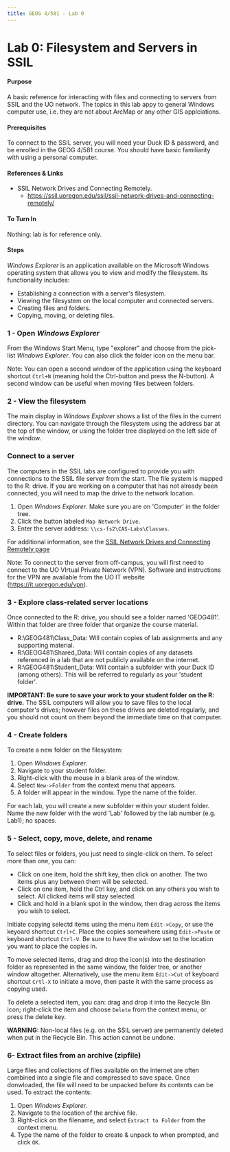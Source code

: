 ```yaml
---
title: GEOG 4/581 - Lab 0
---
```


# Lab 0: Filesystem and Servers in SSIL


#### Purpose

A basic reference for interacting with files and connecting to servers from SSIL and the UO network. The topics in this lab appy to general Windows computer use, i.e. they are not about ArcMap or any other GIS applciations.


#### Prerequisites

To connect to the SSIL server, you will need your Duck ID & password, and be enrolled in the GEOG 4/581 course. You should have basic familiarity with using a personal computer.


#### References & Links

* SSIL Network Drives and Connecting Remotely.
  - https://ssil.uoregon.edu/ssil/ssil-network-drives-and-connecting-remotely/


#### To Turn In

Nothing: lab is for reference only.


#### Steps

*Windows Explorer* is an application available on the Microsoft Windows operating system that allows you to view and modify the filesystem. Its functionality includes:

* Establishing a connection with a server's filesystem.
* Viewing the filesystem on the local computer and connected servers.
* Creating files and folders.
* Copying, moving, or deleting files.

### 1 - Open *Windows Explorer*

From the Windows Start Menu, type "explorer" and choose from the pick-list *Windows Explorer*. You can also click the folder icon on the menu bar.

Note: You can open a second window of the application using the keyboard shortcut `Ctrl+N` (meaning hold the Ctrl-button and press the N-button). A second window can be useful when moving files between folders.

### 2 - View the filesystem

The main display in *Windows Explorer* shows a list of the files in the current directory. You can navigate through the filesystem using the address bar at the top of the window, or using the folder tree displayed on the left side of the window.

### Connect to a server

The computers in the SSIL labs are configured to provide you with connections to the SSIL file server from the start. The file system is mapped to the R: drive. If you are working on a computer that has not already been connected, you will need to map the drive to the network location.

1. Open *Windows Explorer*. Make sure you are on 'Computer' in the folder tree.
2. Click the button labeled `Map Network Drive`.
3. Enter the server address: `\\cs-fs2\CAS-Labs\Classes`.

For additional information, see the [SSIL Network Drives and Connecting Remotely page](https://ssil.uoregon.edu/ssil/ssil-network-drives-and-connecting-remotely/)

Note: To connect to the server from off-campus, you will first need to connect to the UO VIrtual Private Network (VPN). Software and instructions for the VPN are available from the UO IT website (https://it.uoregon.edu/vpn).

### 3 - Explore class-related server locations

Once connected to the R: drive, you should see a folder named 'GEOG481'. Within that folder are three folder that organize the course material.

* R:\GEOG481\Class_Data: Will contain copies of lab assignments and any supporting material.
* R:\GEOG481\Shared_Data: Will contain copies of any datasets referenced in a lab that are not publicly available on the internet.
* R:\GEOG481\Student_Data: Will contain a subfolder with your Duck ID (among others). This will be referred to regularly as your 'student folder'.

**IMPORTANT: Be sure to save your work to your student folder on the R: drive.** The SSIL computers will allow you to save files to the local computer's drives; however files on these drives are deleted regularly, and you should not count on them beyond the immediate time on that computer.

### 4 - Create folders

To create a new folder on the filesystem:

1. Open *Windows Explorer*.
2. Navigate to your student folder.
3. Right-click with the mouse in a blank area of the window.
4. Select `New->Folder` from the context menu that appears.
5. A folder will appear in the window. Type the name of the folder.

For each lab, you will create a new subfolder within your student folder. Name the new folder with the word 'Lab' followed by the lab number (e.g. Lab1); no spaces.

### 5 - Select, copy, move, delete, and rename

To select files or folders, you just need to single-click on them. To select more than one, you can:

* Click on one item, hold the shift key, then click on another. The two items plus any between them will be selected.
* Click on one item, hold the Ctrl key, and click on any others you wish to select. All clicked items will stay selected.
* Click and hold in a blank spot in the window, then drag across the items you wish to select.

Initiate copying selectd items using the menu item `Edit->Copy`, or use the keyoard shortcut `Ctrl+C`. Place the copies somewhere using `Edit->Paste` or keyboard shortcut `Ctrl-V`. Be sure to have the window set to the location you want to place the copies in.

To move selected items, drag and drop the icon(s) into the destination folder as represented in the same window, the folder tree, or another window altogether. Alternatively, use the menu item `Edit->Cut` of keyboard shortcut `Crtl-X` to initiate a move, then paste it with the same process as copying used.

To delete a selected item, you can: drag and drop it into the Recycle Bin icon; right-click the item and choose `Delete` from the context menu; or press the delete key.

**WARNING:** Non-local files (e.g. on the SSIL server) are permanently deleted when put in the Recycle Bin. This action cannot be undone.

### 6- Extract files from an archive (zipfile)

Large files and collections of files available on the internet are often combined into a single file and compressed to save space. Once donwloaded, the file will need to be unpacked before its contents can be used. To extract the contents:

1. Open *Windows Explorer*.
2. Navigate to the location of the archive file.
3. Right-click on the filename, and select `Extract to Folder` from the context menu.
4. Type the name of the folder to create & unpack to when prompted, and click `OK`.
